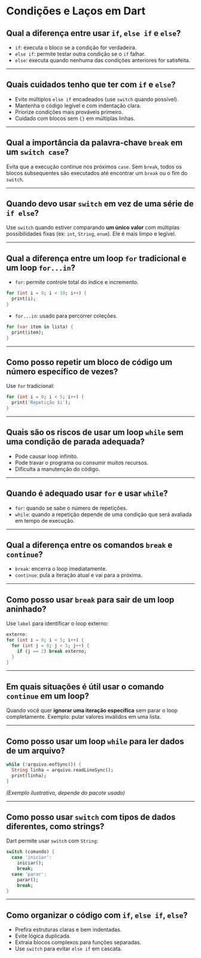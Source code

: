 # Condições e Laços em Dart

## Qual a diferença entre usar `if`, `else if` e `else`?

- `if`: executa o bloco se a condição for verdadeira.
- `else if`: permite testar outra condição se o `if` falhar.
- `else`: executa quando nenhuma das condições anteriores for satisfeita.

---

## Quais cuidados tenho que ter com `if` e `else`?

- Evite múltiplos `else if` encadeados (use `switch` quando possível).
- Mantenha o código legível e com indentação clara.
- Priorize condições mais prováveis primeiro.
- Cuidado com blocos sem `{}` em múltiplas linhas.

---

## Qual a importância da palavra-chave `break` em um `switch case`?

Evita que a execução continue nos próximos `case`. Sem `break`, todos os blocos subsequentes são executados até encontrar um `break` ou o fim do `switch`.

---

## Quando devo usar `switch` em vez de uma série de `if else`?

Use `switch` quando estiver comparando **um único valor** com múltiplas possibilidades fixas (ex: `int`, `String`, `enum`). Ele é mais limpo e legível.

---

## Qual a diferença entre um loop `for` tradicional e um loop `for...in`?

- `for`: permite controle total do índice e incremento.

```dart
for (int i = 0; i < 10; i++) {
  print(i);
}
```

- `for...in`: usado para percorrer coleções.

```dart
for (var item in lista) {
  print(item);
}
```

---

## Como posso repetir um bloco de código um número específico de vezes?

Use `for` tradicional:

```dart
for (int i = 0; i < 5; i++) {
  print('Repetição $i');
}
```

---

## Quais são os riscos de usar um loop `while` sem uma condição de parada adequada?

- Pode causar loop infinito.
- Pode travar o programa ou consumir muitos recursos.
- Dificulta a manutenção do código.

---

## Quando é adequado usar `for` e usar `while`?

- `for`: quando se sabe o número de repetições.
- `while`: quando a repetição depende de uma condição que será avaliada em tempo de execução.

---

## Qual a diferença entre os comandos `break` e `continue`?

- `break`: encerra o loop imediatamente.
- `continue`: pula a iteração atual e vai para a próxima.

---

## Como posso usar `break` para sair de um loop aninhado?

Use `label` para identificar o loop externo:

```dart
externo:
for (int i = 0; i < 5; i++) {
  for (int j = 0; j < 5; j++) {
    if (j == 2) break externo;
  }
}
```

---

## Em quais situações é útil usar o comando `continue` em um loop?

Quando você quer **ignorar uma iteração específica** sem parar o loop completamente. Exemplo: pular valores inválidos em uma lista.

---

## Como posso usar um loop `while` para ler dados de um arquivo?

```dart
while (!arquivo.eofSync()) {
  String linha = arquivo.readLineSync();
  print(linha);
}
```

*(Exemplo ilustrativo, depende do pacote usado)*

---

## Como posso usar `switch` com tipos de dados diferentes, como strings?

Dart permite usar `switch` com `String`:

```dart
switch (comando) {
  case 'iniciar':
    iniciar();
    break;
  case 'parar':
    parar();
    break;
}
```

---

## Como organizar o código com `if`, `else if`, `else`?

- Prefira estruturas claras e bem indentadas.
- Evite lógica duplicada.
- Extraia blocos complexos para funções separadas.
- Use `switch` para evitar `else if` em cascata.

